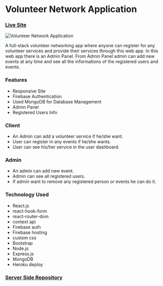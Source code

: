 # Volunteer Network Application

### [Live Site](https://realtime-chat-application.netlify.com)

![Volunteer Network Application](https://i.imgur.com/W5SmaOr.png)

A full-stack volunteer networking app where anyone can register for any volunteer services and provide their services through this web app. In this web app there is an Admin Panel. From Admin Panel admin can add new events at any time and see all the informations of the registered users and events.

### Features
- Responsive Site
- Firebase Authentication
- Used MongoDB for Database Management
- Admin Panel
- Registered Users Info

### Client 
- An Admin can add a volunteer service if he/she want.
- User can register in any events if he/she wants.
- User can see his/her service in the user dashboard.

### Admin
- An admin can add new event.
- Admin can see all registered users. 
- If admin want to remove any registered person or events he can do it.


### Technology Used 

- React.js
- react-hook-form
- react-router-dom
- context api
- Firebase auth
- Firebase hosting
- custom css
- Bootstrap
- Node.js
- Express.js
- MongoDB
- Heroku deploy

### [Server Side Repository](https://github.com/faizkhan01/volunteer-network-explore-server)

